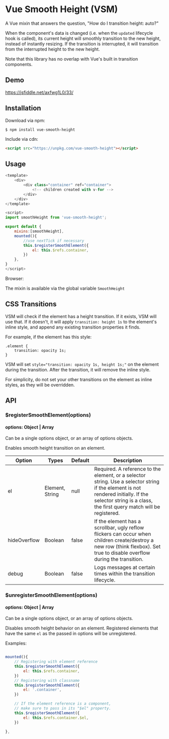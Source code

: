 
# Vue Smooth Height (VSM)
A Vue mixin that answers the question, "How do I transition height: auto?"

When the component's data is changed (i.e. when the `updated` lifecycle hook is called), its current height will smoothly transition to the new height, instead of instantly resizing. If the transition is interrupted, it will transition from the interrupted height to the new height.

Note that this library has no overlap with Vue's built in transition components.

## Demo
https://jsfiddle.net/axfwg1L0/33/

## Installation

Download via npm:
```shell
$ npm install vue-smooth-height
```

Include via cdn:
```html
<script src="https://unpkg.com/vue-smooth-height"></script>
```

## Usage


```javascript
<template>
    <div>
        <div class="container" ref="container">
            <!-- children created with v-for -->
        </div>
    </div>
</template>

<script>
import smoothHeight from 'vue-smooth-height';

export default {
    mixins:[smoothHeight],
    mounted(){
        //use nextTick if necessary
        this.$registerSmoothElement({
            el: this.$refs.container,
        })
    },
}
</script>
```

Browser:

The mixin is available via the global variable `SmoothHeight`

## CSS Transitions
VSM will check if the element has a height transition. If it exists, VSM will use that. If it doesn't, it will apply `transition: height 1s` to the element's inline style, and append any existing transition properties it finds.

For example, if the element has this style:

```
.element {
    transition: opacity 1s;
}
```

VSM will set ```style="transition: opacity 1s, height 1s;"``` on the element during the transition. After the transition, it will remove the inline style.

For simplicity, do not set your other transitions on the element as inline styles, as they will be overridden.

## API
### $registerSmoothElement(options)
#### options: Object | Array

Can be a single options object,
or an array of options objects.

Enables smooth height transition on an element.


**Option**|**Types**|**Default**|**Description**
-----|-----|-----|-----
el|Element, String|null|Required. A reference to the element, or a selector string. Use a selector string if the element is not rendered initially. If the selector string is a class, the first query match will be registered.
hideOverflow|Boolean|false|If the element has a scrollbar, ugly reflow flickers can occur when children create/destroy a new row (think flexbox). Set true to disable overflow during the transition.
debug|Boolean|false|Logs messages at certain times within the transition lifecycle.


### $unregisterSmoothElement(options)
#### options: Object | Array

Can be a single options object,
or an array of options objects.

Disables smooth height behavior on an element. Registered elements that have the same `el` as the passed in options will be unregistered. 

Examples:


```javascript

mounted(){
    // Registering with element reference
    this.$registerSmoothElement({
        el: this.$refs.container,
    })
    // Registering with classname
    this.$registerSmoothElement({
        el: '.container',
    })

    // If the element reference is a component, 
    // make sure to pass in its "$el" property.
    this.$registerSmoothElement({
        el: this.$refs.container.$el,
    })

},

```